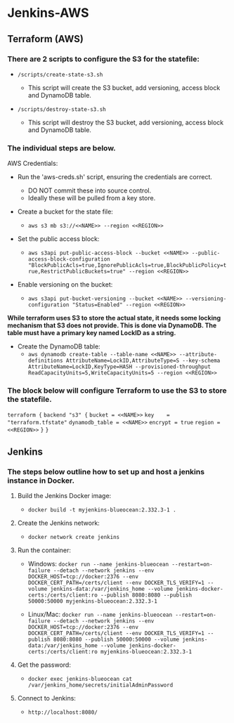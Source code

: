# Jenkins-AWS

## Terraform (AWS)

### There are 2 scripts to configure the S3 for the statefile:
- `/scripts/create-state-s3.sh`
    - This script will create the S3 bucket, add versioning, access block and DynamoDB table.

- `/scripts/destroy-state-s3.sh`
    - This script will destroy the S3 bucket, add versioning, access block and DynamoDB table.

### The individual steps are below. 

AWS Credentials:
- Run the 'aws-creds.sh' script, ensuring the credentials are correct. 
    - DO NOT commit these into source control. 
    - Ideally these will be pulled from a key store. 

- Create a bucket for the state file:
    - `aws s3 mb s3://<<NAME>> --region <<REGION>>`

- Set the public access block:
    - `aws s3api put-public-access-block --bucket <<NAME>> --public-access-block-configuration "BlockPublicAcls=true,IgnorePublicAcls=true,BlockPublicPolicy=true,RestrictPublicBuckets=true" --region <<REGION>>`

- Enable versioning on the bucket:
    - `aws s3api put-bucket-versioning --bucket <<NAME>> --versioning-configuration "Status=Enabled" --region <<REGION>>`


**While terraform uses S3 to store the actual state, it needs some locking mechanism that S3 does not provide. This is done via DynamoDB. The table must have a primary key named LockID as a string.**

- Create the DynamoDB table:
    - `aws dynamodb create-table --table-name <<NAME>> --attribute-definitions AttributeName=LockID,AttributeType=S --key-schema AttributeName=LockID,KeyType=HASH --provisioned-throughput ReadCapacityUnits=5,WriteCapacityUnits=5 --region <<REGION>>`


### The block below will configure Terraform to use the S3 to store the statefile. 

`terraform {`
  `backend "s3" {`
    `bucket = <<NAME>>`
    `key    = "terraform.tfstate"`
    `dynamodb_table = <<NAME>>`
    `encrypt = true`
    `region = <<REGION>>`
  `}`
`}`

## Jenkins

### The steps below outline how to set up and host a jenkins instance in Docker. 

1. Build the Jenkins Docker image:
    - `docker build -t myjenkins-blueocean:2.332.3-1 .`

2. Create the Jenkins network:
    - `docker network create jenkins`

3. Run the container:
    - Windows: `docker run --name jenkins-blueocean --restart=on-failure --detach --network jenkins --env DOCKER_HOST=tcp://docker:2376 --env DOCKER_CERT_PATH=/certs/client --env DOCKER_TLS_VERIFY=1 --volume jenkins-data:/var/jenkins_home --volume jenkins-docker-certs:/certs/client:ro --publish 8080:8080 --publish 50000:50000 myjenkins-blueocean:2.332.3-1`

    - Linux/Mac: `docker run --name jenkins-blueocean --restart=on-failure --detach --network jenkins --env DOCKER_HOST=tcp://docker:2376 --env DOCKER_CERT_PATH=/certs/client --env DOCKER_TLS_VERIFY=1 --publish 8080:8080 --publish 50000:50000 --volume jenkins-data:/var/jenkins_home --volume jenkins-docker-certs:/certs/client:ro myjenkins-blueocean:2.332.3-1`

4. Get the password:
    - `docker exec jenkins-blueocean cat /var/jenkins_home/secrets/initialAdminPassword`

5. Connect to Jenkins:
    - `http://localhost:8080/`